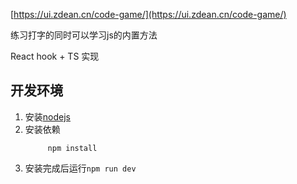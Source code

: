[https://ui.zdean.cn/code-game/](https://ui.zdean.cn/code-game/)

练习打字的同时可以学习js的内置方法

React hook + TS 实现

## 开发环境
1. 安装[nodejs](https://nodejs.org/zh-cn/download/)
2. 安装依赖
   ```
        npm install
   ```
3. 安装完成后运行`npm run dev`

